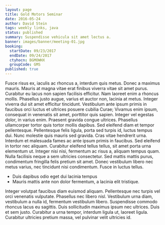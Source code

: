 ```yaml
---
layout: page
title: Gold Motors Seminar
date: 2016-05-24
author: David Stein
tags: weekly links, java
status: published
summary: Suspendisse vehicula sit amet lectus a.
banner: images/banner/meeting-01.jpg
booking:
  startDate: 09/23/2017
  endDate: 09/24/2017
  ctyhocn: BGMOWHX
  groupCode: GMS
published: true
---
```

Fusce risus ex, iaculis ac rhoncus a, interdum quis metus. Donec a maximus mauris. Mauris at magna vitae erat finibus viverra vitae sit amet purus. Curabitur eu lacus non sapien facilisis efficitur. Nam laoreet enim a rhoncus mollis. Phasellus justo augue, varius et auctor non, lacinia at metus. Integer viverra dui sit amet efficitur tincidunt. Vestibulum ante ipsum primis in faucibus orci luctus et ultrices posuere cubilia Curae; Vivamus enim ipsum, consequat in venenatis sit amet, porttitor quis sapien. Integer vel egestas dolor, in varius enim. Praesent gravida congue ultrices. Phasellus ullamcorper tortor quis tortor mollis dapibus. Sed eleifend diam et tempor pellentesque.
Pellentesque felis ligula, porta sed turpis id, luctus tempus dui. Nunc molestie quis mauris sed gravida. Cras vitae hendrerit urna. Interdum et malesuada fames ac ante ipsum primis in faucibus. Sed eleifend in tortor nec aliquam. Curabitur eleifend tellus tellus, sit amet porta urna elementum ut. Integer nisi nisi, fermentum ac risus a, aliquam tempus quam. Nulla facilisis neque a sem ultricies consectetur. Sed mattis mattis purus, condimentum fringilla felis pretium sit amet. Donec vestibulum libero nec metus varius, nec tincidunt nisi condimentum. Fusce in luctus tellus.

* Duis dapibus odio eget dui lacinia tempus
* Mauris mattis ante non dolor fermentum, a lacinia elit tristique.

Integer volutpat faucibus diam euismod aliquam. Pellentesque nec turpis vel orci venenatis vulputate. Phasellus nec libero nisl. Vestibulum urna diam, vestibulum a nulla id, fermentum vestibulum libero. Suspendisse commodo rhoncus lacus eu sagittis. Duis sollicitudin maximus ipsum nec ultrices. Duis et sem justo. Curabitur a urna tempor, interdum ligula ut, laoreet ligula. Curabitur ultricies pretium massa, vel pulvinar velit ultricies id.
